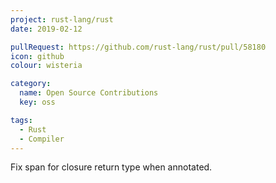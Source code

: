 ```yaml
---
project: rust-lang/rust
date: 2019-02-12

pullRequest: https://github.com/rust-lang/rust/pull/58180
icon: github
colour: wisteria

category:
  name: Open Source Contributions
  key: oss

tags:
  - Rust
  - Compiler
---
```

Fix span for closure return type when annotated.
